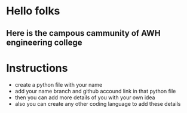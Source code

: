 # Hello folks
## Here is the campous cammunity of AWH engineering college
# Instructions

- create a python file with your name
- add your name branch and github accound link in that python file
- then you can add more details of you with your own idea
- also you can create any other coding language to add these details

